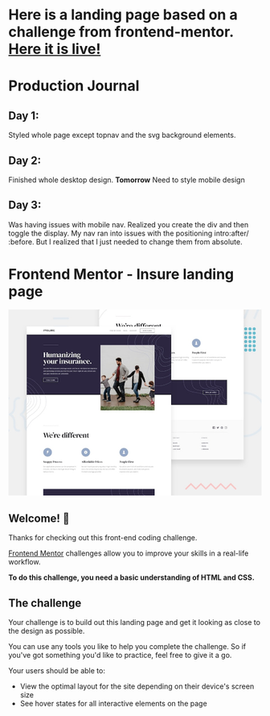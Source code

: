 # Here is a landing page based on a challenge from frontend-mentor. [Here it is live!](https://kariandreah.github.io/insure-landing-page/)

# Production Journal
## Day 1: 
Styled whole page except topnav and the svg background elements.

## Day 2: 
Finished whole desktop design. 
**Tomorrow**
Need to style mobile design

## Day 3:
Was having issues with mobile nav. Realized you create the div and then toggle the display. My nav ran into issues with the positioning intro:after/ :before. But I realized that I just needed to change them from absolute. 

# Frontend Mentor - Insure landing page

![Design preview for the Insure landing page coding challenge](./design/desktop-preview.jpg)

## Welcome! 👋

Thanks for checking out this front-end coding challenge.

[Frontend Mentor](https://www.frontendmentor.io) challenges allow you to improve your skills in a real-life workflow.

**To do this challenge, you need a basic understanding of HTML and CSS.**

## The challenge

Your challenge is to build out this landing page and get it looking as close to the design as possible.

You can use any tools you like to help you complete the challenge. So if you've got something you'd like to practice, feel free to give it a go.

Your users should be able to:

- View the optimal layout for the site depending on their device's screen size
- See hover states for all interactive elements on the page


